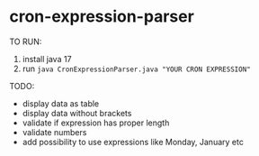 # cron-expression-parser

TO RUN:
1. install java 17
2. run ```java CronExpressionParser.java "YOUR CRON EXPRESSION"```


TODO:
- display data as table
- display data without brackets
- validate if expression has proper length
- validate numbers
- add possibility to use expressions like Monday, January etc